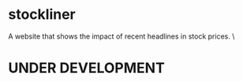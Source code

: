# stockliner

A website that shows the impact of recent headlines in stock prices. \

# UNDER DEVELOPMENT
